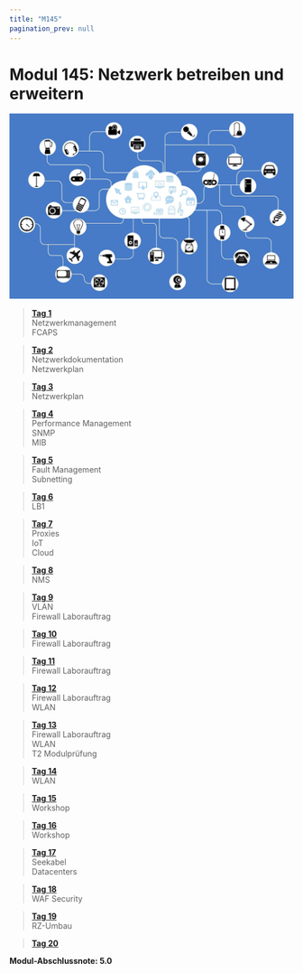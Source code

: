 ```yaml
---
title: "M145"
pagination_prev: null
---
```


# Modul 145: Netzwerk betreiben und erweitern

![logo_module](/data/m145/logo.jpg)

> [**Tag 1**](./tag-0001.md)  
> Netzwerkmanagement  
> FCAPS

> [**Tag 2**](./tag-0002.md)  
> Netzwerkdokumentation  
> Netzwerkplan

> [**Tag 3**](./tag-0003.md)  
> Netzwerkplan

> [**Tag 4**](./tag-0004.md)  
> Performance Management  
> SNMP  
> MIB

> [**Tag 5**](./tag-0005.md)  
> Fault Management  
> Subnetting

> [**Tag 6**](./tag-0006.md)  
> LB1

> [**Tag 7**](./tag-0007.md)  
> Proxies  
> IoT  
> Cloud

> [**Tag 8**](./tag-0008.md)  
> NMS

> [**Tag 9**](./tag-0009.md)  
> VLAN  
> Firewall Laborauftrag

> [**Tag 10**](./tag-0010.md)  
> Firewall Laborauftrag

> [**Tag 11**](./tag-0011.md)  
> Firewall Laborauftrag

> [**Tag 12**](./tag-0012.md)  
> Firewall Laborauftrag  
> WLAN

> [**Tag 13**](./tag-0013.md)  
> Firewall Laborauftrag  
> WLAN  
> T2 Modulprüfung

> [**Tag 14**](./tag-0014.md)  
> WLAN

> [**Tag 15**](./tag-0015.md)  
> Workshop

> [**Tag 16**](./tag-0016.md)  
> Workshop

> [**Tag 17**](./tag-0017.md)  
> Seekabel  
> Datacenters

> [**Tag 18**](./tag-0018.md)  
> WAF Security

> [**Tag 19**](./tag-0019.md)  
> RZ-Umbau

> [**Tag 20**](./tag-0020.md)

**Modul-Abschlussnote: 5.0**
